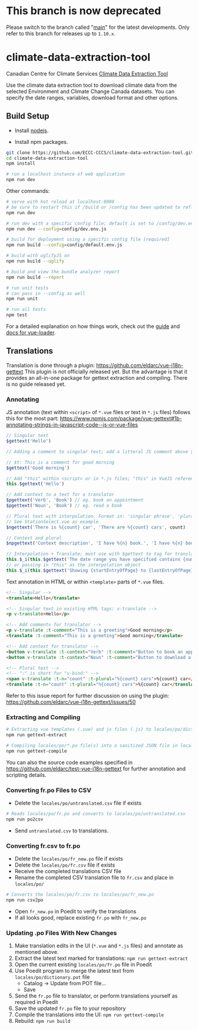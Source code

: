 # This branch is now deprecated

Please switch to the branch called "[main](https://github.com/ECCC-CCCS/climate-data-extraction-tool/tree/main)" for the latest developments.
Only refer to this branch for releases up to `1.10.x`.

# climate-data-extraction-tool

Canadian Centre for Climate Services [Climate Data Extraction Tool](https://climate-change.canada.ca/climate-data)

Use the climate data extraction tool to download climate data from the selected
Environment and Climate Change Canada datasets. You can specify the date
ranges, variables, download format and other options.


## Build Setup

- Install [nodejs](https://nodejs.org).

- Install npm packages.

```bash
git clone https://github.com/ECCC-CCCS/climate-data-extraction-tool.git
cd climate-data-extraction-tool
npm install

# run a localhost instance of web application
npm run dev
```

Other commands:

```bash
# serve with hot reload at localhost:8080
# be sure to restart this if /build or /config has been updated to reflect changes
npm run dev

# run dev with a specific config file; default is set to /config/dev.env.js
npm run dev --config=config/dev.env.js

# build for deployment using a specific config file [required]
npm run build --config=config/default.env.js

# build with uglifyJS on
npm run build --uglify

# build and view the bundle analyzer report
npm run build --report

# run unit tests
# can pass in --config as well
npm run unit

# run all tests
npm test
```

For a detailed explanation on how things work, check out the [guide](http://vuejs-templates.github.io/webpack/) and [docs for vue-loader](http://vuejs.github.io/vue-loader).

## Translations

Translation is done through a plugin: https://github.com/eldarc/vue-i18n-gettext
This plugin is not officially released yet. But the advantage is that it provides an all-in-one package for gettext extraction and compiling. There is no guide released yet.

### Annotating

JS annotation (text within `<script>` of `*.vue` files or text in `*.js` files) follows this for the most part: https://www.npmjs.com/package/vue-gettext#1b-annotating-strings-in-javascript-code--js-or-vue-files

```js
// Singular text
$gettext('Hello')

// Adding a comment to singular text; add a litteral JS comment above $gettext() like so:

// $t: This is a comment for good morning
$gettext('Good morning')

// Add "this" within <script> or in *.js files; "this" in VueJS references the root Vue component, which has plugins, libraries, routers and other APIs loaded in; gettext is a VueJS plugin.
this.$gettext('Hello')

// Add context to a text for a translator
$pgettext('Verb', 'Book') // eg. book an appointment
$pgettext('Noun', 'Book') // eg. read a book

// Plural text with interpolation. Format in: 'singular phrase', 'plural phrase', counter
// See StationSelect.vue as example
$ngettext('There is %{count} car', 'There are %{count} cars', count)

// Context and plural
$npgettext('Context description', 'I have %{n} book.', 'I have %{n} books', n)

// Interpolation + Translate; must use with $gettext to tag for translation
this.$_i(this.$gettext('The date range you have specified contains {numBands} bands and is too large to fit within the file limit (255).'), {numBands: this.dateRangeNumMonths})
// or passing in "this" as the interpolation object
this.$_i(this.$gettext('Showing {startEntryOfPage} to {lastEntryOfPage} of {filteredNumEntries} (filtered from {totalSize} total entries)'), this)
```

Text annotation in HTML or within `<template>` parts of `*.vue` files.
```html
<!-- Singular -->
<translate>Hello</translate>

<!-- Singular text in existing HTML tags: v-translate -->
<p v-translate>Hello</p>

<!-- Add comments for translator -->
<p v-translate :t-comment="This is a greeting">Good morning</p>
<translate :t-comment="This is a greeting">Good morning</translate>

<!-- Add context for translator -->
<button v-translate :t-context="Verb" :t-comment="Button to book an appointment">Book</button>
<button v-translate :t-context="Noun" :t-comment="Button to download a book">Book</button>

<!-- Plural text -->
<!-- ":" is short for "v-bind:" -->
<span v-translate :t-n="count" :t-plural="%{count} cars">%{count} car</span>
<translate :t-n="count" :t-plural="%{count} cars">%{count} car</translate>
```

Refer to this issue report for further discussion on using the plugin: https://github.com/eldarc/vue-i18n-gettext/issues/50

### Extracting and Compiling

```bash
# Extracting vue templates (.vue) and js files (.js) to locales/po/dictionary.pot file
npm run gettext-extract

# Compiling locales/po/*.po file(s) into a sanitized JSON file in locales/json/translations.json
npm run gettext-compile
```

You can also the source code examples specified in https://github.com/eldarc/test-vue-i18n-gettext for further annotation and scripting details.

### Converting fr.po Files to CSV

- Delete the `locales/po/untranslated.csv` file if exists

```bash
# Reads locales/po/fr.po and converts to locales/po/untranslated.csv
npm run po2csv
```

- Send `untranslated.csv` to translations.

### Converting fr.csv to fr.po

- Delete the `locales/po/fr_new.po` file if exists
- Delete the `locales/po/fr.csv` file if exists
- Receive the completed translations CSV file
- Rename the completed CSV translation file to `fr.csv` and place in `locales/po/`

```bash
# Converts the locales/po/fr.csv to locales/po/fr_new.po
npm run csv2po
```

- Open `fr_new.po` in Poedit to verify the translations
- If all looks good, replace existing `fr.po` with `fr_new.po`

### Updating .po Files With New Changes

1. Make translation edits in the UI (`*.vue` and `*.js` files) and annotate as mentioned above.
2. Extract the latest text marked for translations: `npm run gettext-extract`
3. Open the current existing `locales/po/fr.po` file in Poedit
4. Use Poedit program to merge the latest text from `locales/po/dictionary.pot` file
    - Catalog -> Update from POT file...
    - Save
5. Send the `fr.po` file to translator, or perform translations yourself as required in Poedit
6. Save the updated `fr.po` file to your repository
7. Compile the translations into the UI: `npm run gettext-compile`
8. Rebuild: `npm run build`
